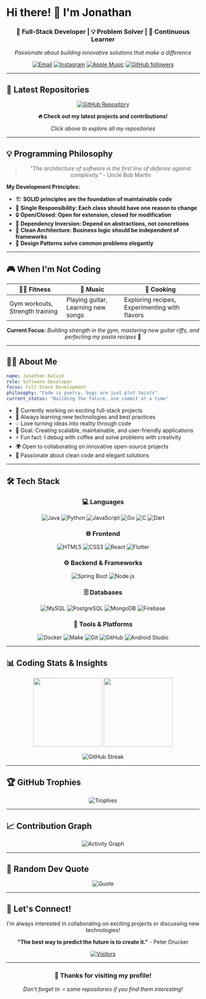 # Hi there! 👋 I'm Jonathan

<div align="center">
  
  ### 🚀 Full-Stack Developer | 💡 Problem Solver | 🌱 Continuous Learner
  
  *Passionate about building innovative solutions that make a difference*
  
  [![Email](https://img.shields.io/badge/Email-jonathan.kalush%40gmail.com-red?style=for-the-badge&logo=gmail&logoColor=white)](mailto:jonathan.kalush@gmail.com)
  [![Instagram](https://img.shields.io/badge/Instagram-jonathan__kalush-E4405F?style=for-the-badge&logo=instagram&logoColor=white)](https://www.instagram.com/jonathan_kalush)
  [![Apple Music](https://img.shields.io/badge/Apple_Music-jonathan__kalush-FA243C?style=for-the-badge&logo=apple-music&logoColor=white)](https://music.apple.com/profile/jonathan_kalush)
  [![GitHub followers](https://img.shields.io/github/followers/kalush666?style=for-the-badge&logo=github)](https://github.com/kalush666)
  
</div>

---

## 📂 Latest Repositories

<div align="center">
  
  [![GitHub Repository](https://img.shields.io/badge/View%20My-Repositories-181717?style=for-the-badge&logo=github&logoColor=white)](https://github.com/kalush666?tab=repositories)
  
  **🔥 Check out my latest projects and contributions!**
  
  *Click above to explore all my repositories*
  
</div>

---

## 💡 Programming Philosophy

<div align="center">

> *"The architecture of software is the first line of defense against complexity."* - Uncle Bob Martin

</div>

**My Development Principles:**
- 🏗️ **SOLID principles are the foundation of maintainable code**
- 🎯 **Single Responsibility: Each class should have one reason to change**
- 🔒 **Open/Closed: Open for extension, closed for modification**
- 🔄 **Dependency Inversion: Depend on abstractions, not concretions**
- 🧱 **Clean Architecture: Business logic should be independent of frameworks**
- 📐 **Design Patterns solve common problems elegantly**

---

## 🎮 When I'm Not Coding

<div align="center">

| 🏋️‍♂️ Fitness | 🎸 Music | 🍳 Cooking |
|---------------|----------|------------|
| Gym workouts, Strength training | Playing guitar, Learning new songs | Exploring recipes, Experimenting with flavors |

**Current Focus:** *Building strength in the gym, mastering new guitar riffs, and perfecting my pasta recipes* 🎯

</div>

---

## 🧑‍💻 About Me

```yaml
name: Jonathan Kalush
role: Software Developer
focus: Full-Stack Development
philosophy: "Code is poetry, bugs are just plot twists"
current_status: "Building the future, one commit at a time"
```

- 🔭 Currently working on exciting full-stack projects
- 🌱 Always learning new technologies and best practices
- 💡 Love turning ideas into reality through code
- 🎯 Goal: Creating scalable, maintainable, and user-friendly applications
- ⚡ Fun fact: I debug with coffee and solve problems with creativity
- 🌍 Open to collaborating on innovative open-source projects
- 🎨 Passionate about clean code and elegant solutions

---

## 🛠️ Tech Stack

<div align="center">

### 💻 Languages
![Java](https://img.shields.io/badge/Java-ED8B00?style=for-the-badge&logo=openjdk&logoColor=white)
![Python](https://img.shields.io/badge/Python-3776AB?style=for-the-badge&logo=python&logoColor=white)
![JavaScript](https://img.shields.io/badge/JavaScript-F7DF1E?style=for-the-badge&logo=javascript&logoColor=black)
![Go](https://img.shields.io/badge/Go-00ADD8?style=for-the-badge&logo=go&logoColor=white)
![C](https://img.shields.io/badge/C-00599C?style=for-the-badge&logo=c&logoColor=white)
![Dart](https://img.shields.io/badge/Dart-0175C2?style=for-the-badge&logo=dart&logoColor=white)

### 🌐 Frontend
![HTML5](https://img.shields.io/badge/HTML5-E34F26?style=for-the-badge&logo=html5&logoColor=white)
![CSS3](https://img.shields.io/badge/CSS3-1572B6?style=for-the-badge&logo=css3&logoColor=white)
![React](https://img.shields.io/badge/React-20232A?style=for-the-badge&logo=react&logoColor=61DAFB)
![Flutter](https://img.shields.io/badge/Flutter-02569B?style=for-the-badge&logo=flutter&logoColor=white)

### ⚙️ Backend & Frameworks
![Spring Boot](https://img.shields.io/badge/Spring_Boot-6DB33F?style=for-the-badge&logo=spring-boot&logoColor=white)
![Node.js](https://img.shields.io/badge/Node.js-43853D?style=for-the-badge&logo=node.js&logoColor=white)

### 🗄️ Databases
![MySQL](https://img.shields.io/badge/MySQL-4479A1?style=for-the-badge&logo=mysql&logoColor=white)
![PostgreSQL](https://img.shields.io/badge/PostgreSQL-316192?style=for-the-badge&logo=postgresql&logoColor=white)
![MongoDB](https://img.shields.io/badge/MongoDB-4EA94B?style=for-the-badge&logo=mongodb&logoColor=white)
![Firebase](https://img.shields.io/badge/Firebase-FFCA28?style=for-the-badge&logo=firebase&logoColor=black)

### 🔧 Tools & Platforms
![Docker](https://img.shields.io/badge/Docker-2496ED?style=for-the-badge&logo=docker&logoColor=white)
![Make](https://img.shields.io/badge/Make-427819?style=for-the-badge&logo=gnu&logoColor=white)
![Git](https://img.shields.io/badge/Git-F05032?style=for-the-badge&logo=git&logoColor=white)
![GitHub](https://img.shields.io/badge/GitHub-181717?style=for-the-badge&logo=github&logoColor=white)
![Android Studio](https://img.shields.io/badge/Android_Studio-3DDC84?style=for-the-badge&logo=android-studio&logoColor=white)

</div>

---

## 📊 Coding Stats & Insights

<div align="center">
  
  <img height="180em" src="https://github-readme-stats.vercel.app/api?username=kalush666&show_icons=true&theme=tokyonight&include_all_commits=true&count_private=true"/>
  <img height="180em" src="https://github-readme-stats.vercel.app/api/top-langs/?username=kalush666&layout=compact&langs_count=8&theme=tokyonight"/>
  
</div>

<div align="center">
  
  ![GitHub Streak](https://github-readme-streak-stats.herokuapp.com/?user=kalush666&theme=tokyonight)
  
</div>

---

## 🏆 GitHub Trophies

<div align="center">
  
  ![Trophies](https://github-profile-trophy.vercel.app/?username=kalush666&theme=tokyonight&no-frame=false&no-bg=false&margin-w=4)
  
</div>

---

## 📈 Contribution Graph

<div align="center">
  
  ![Activity Graph](https://github-readme-activity-graph.vercel.app/graph?username=kalush666&theme=tokyo-night)
  
</div>

---

## 💭 Random Dev Quote

<div align="center">
  
  ![Quote](https://quotes-github-readme.vercel.app/api?type=horizontal&theme=tokyonight)
  
</div>

---

## 🤝 Let's Connect!

<div align="center">
  
  I'm always interested in collaborating on exciting projects or discussing new technologies!
  
  **"The best way to predict the future is to create it."** - Peter Drucker
  
  [![Visitors](https://visitor-badge.laobi.icu/badge?page_id=kalush666.kalush666)](https://github.com/kalush666)
  
</div>

---

<div align="center">
  
  ### 🌟 Thanks for visiting my profile! 
  *Don't forget to ⭐ some repositories if you find them interesting!*
  
</div>
